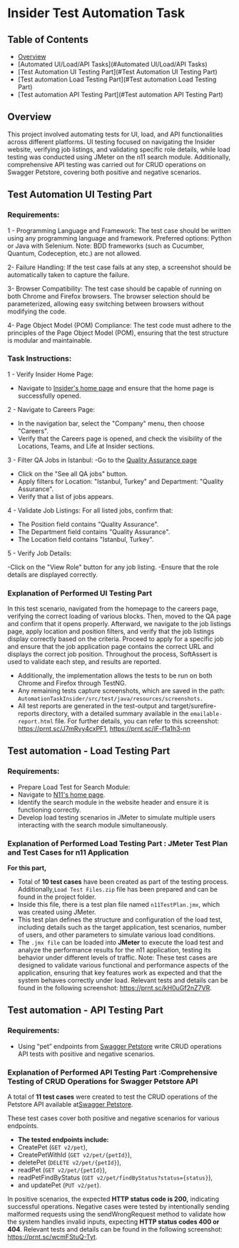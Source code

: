 # Insider Test Automation Task

## Table of Contents
- [Overview](#overview)
- [Automated UI/Load/API Tasks](#Automated UI/Load/API Tasks)
- [Test Automation UI Testing Part](#Test Automation UI Testing Part)
- [Test automation Load Testing Part](#Test automation Load Testing Part)
- [Test automation API Testing Part](#Test automation API Testing Part)

## Overview
This project involved automating tests for UI, load, and API functionalities across different platforms. 
UI testing focused on navigating the Insider website, verifying job listings, and validating specific role details, while load testing was conducted using JMeter on the n11 search module. 
Additionally, comprehensive API testing was carried out for CRUD operations on Swagger Petstore, covering both positive and negative scenarios.

## Test Automation UI Testing Part

### Requirements:

1 - Programming Language and Framework:
        The test case should be written using any programming language and framework.
        Preferred options: Python or Java with Selenium.
        Note: BDD frameworks (such as Cucumber, Quantum, Codeception, etc.) are not allowed.

2- Failure Handling:
        If the test case fails at any step, a screenshot should be automatically taken to capture the failure.

3- Browser Compatibility:
        The test case should be capable of running on both Chrome and Firefox browsers.
        The browser selection should be parameterized, allowing easy switching between browsers without modifying the code.

4- Page Object Model (POM) Compliance:
        The test code must adhere to the principles of the Page Object Model (POM), ensuring that the test structure is modular and maintainable.

### Task Instructions:

1 - Verify Insider Home Page:

- Navigate to [Insider's home page](https://useinsider.com/)  and ensure that the home page is successfully opened.

2 - Navigate to Careers Page:
- In the navigation bar, select the "Company" menu, then choose "Careers". 
- Verify that the Careers page is opened, and check the visibility of the Locations, Teams, and Life at Insider sections.

3 - Filter QA Jobs in Istanbul:
-Go to the  [Quality Assurance page ](https://useinsider.com/careers/quality-assurance/)
- Click on the "See all QA jobs" button.
- Apply filters for Location: "Istanbul, Turkey" and Department: "Quality Assurance".
- Verify that a list of jobs appears.

4 - Validate Job Listings:
For all listed jobs, confirm that:
- The Position field contains "Quality Assurance".
- The Department field contains "Quality Assurance". 
- The Location field contains "Istanbul, Turkey".

5 - Verify Job Details:

-Click on the "View Role" button for any job listing.
-Ensure that the role details are displayed correctly.


### Explanation of Performed UI Testing Part

In this test scenario, navigated from the homepage to the careers page, verifying the correct loading of various blocks. 
Then, moved to the QA page and confirm that it opens properly. 
Afterward, we navigate to the job listings page, apply location and position filters, and verify that the job listings display correctly based on the criteria.
Proceed to apply for a specific job and ensure that the job application page contains the correct URL and displays the correct job position. 
Throughout the process, SoftAssert is used to validate each step, and results are reported.
- Additionally, the implementation allows the tests to be run on both Chrome and Firefox through TestNG. 
- Any remaining tests capture screenshots, which are saved in the path: `AutomationTaskInsider/src/test/java/resources/screenshots.` 
- All test reports are generated in the test-output and target/surefire-reports directory, with a detailed summary available in the `emailable-report.html` file. 
For further details, you can refer to this screenshot: https://prnt.sc/J7mRvy4cxPF1, https://prnt.sc/iF-f1a1h3-nn

## Test automation - Load Testing Part

### Requirements:
- Prepare Load Test for Search Module:
- Navigate to [N11's home page](https://www.n11.com/).
- Identify the search module in the website header and ensure it is functioning correctly.
- Develop load testing scenarios in JMeter to simulate multiple users interacting with the search module simultaneously.


### Explanation of Performed Load Testing Part : JMeter Test Plan and Test Cases for n11 Application

**For this part,** 
- Total of **10 test cases** have been created as part of the testing process. Additionally,`Load Test Files.zip` file has been prepared and can be found in the project folder.
- Inside this file, there is a test plan file named `n11TestPlan.jmx`, which was created using JMeter. 
- This test plan defines the structure and configuration of the load test, including details such as the target application, test scenarios, number of users, and other parameters to simulate various load conditions. 
- The `.jmx file` can be loaded into **JMeter** to execute the load test and analyze the performance results for the n11 application, testing its behavior under different levels of traffic. 
Note: These test cases are designed to validate various functional and performance aspects of the application, ensuring that key features work as expected and that the system behaves correctly under load.
  Relevant tests and details  can be found in the following screenshot: https://prnt.sc/kH0uGf2nZ7VR.

## Test automation - API Testing Part

### Requirements:
- Using “pet” endpoints from [Swagger Petstore](https://petstore.swagger.io/)  write CRUD operations API tests with positive and negative scenarios.


### Explanation of Performed API Testing Part :Comprehensive Testing of CRUD Operations for Swagger Petstore API

A total of **11 test cases** were created to test the CRUD operations of the Petstore API available at[Swagger Petstore](https://petstore.swagger.io/). 

These test cases cover both positive and negative scenarios for various endpoints.
* **The tested endpoints include:**
* CreatePet (`GET v2/pet`),
* CreatePetWithId (`GET v2/pet/{petId}`),
* deletePet (`DELETE v2/pet/{petId}`),
* readPet (`GET v2/pet/{petId}`),
* readPetFindByStatus (`GET v2/pet/findByStatus?status={status}`),
* and updatePet (`PUT v2/pet`). 

In positive scenarios, the expected **HTTP status code is 200,** indicating successful operations.
Negative cases were tested by intentionally sending malformed requests using the sendWrongRequest method to validate how the system handles invalid inputs, expecting **HTTP status codes 400 or 404**.
Relevant tests and details  can be found in the following screenshot: https://prnt.sc/wcmFStuQ-Tyt.
